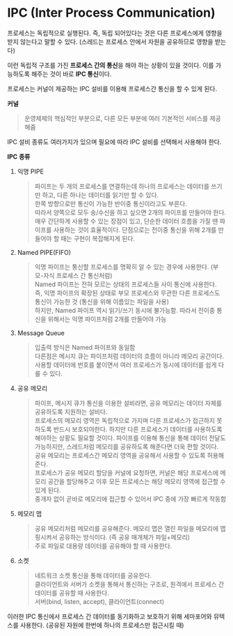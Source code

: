 # IPC (Inter Process Communication)

프로세스는 독립적으로 실행된다. 즉, 독립 되어있다는 것은 다른 프로세스에게 영향을 받지 않는다고 말할 수 있다. (스레드는 프로세스 안에서 자원을 공유하므로 영향을 받는다)

이런 독립적 구조를 가진 **프로세스 간의 통신**을 해야 하는 상황이 있을 것이다. 이를 가능하도록 해주는 것이 바로 **IPC 통신**이다.


프로세스는 커널이 제공하는 IPC 설비를 이용해 프로세스간 통신을 할 수 있게 된다.

**커널**

> 운영체제의 핵심적인 부분으로, 다른 모든 부분에 여러 기본적인 서비스를 제공해줌


IPC 설비 종류도 여러가지가 있으며 필요에 따라 IPC 설비를 선택해서 사용해야 한다.


**IPC 종류**   
1. 익명 PIPE   
   > 파이프는 두 개의 프로세스를 연결하는데 하나의 프로세스는 데이터를 쓰기만 하고, 다른 하나는 데이터를 읽기만 할 수 있다.   
   > 한쪽 방향으로만 통신이 가능한 반이중 통신이라고도 부른다.   
   > 따라서 양쪽으로 모두 송/수신을 하고 싶으면 2개의 파이프를 만들어야 한다.   
   > 매우 간단하게 사용할 수 있는 장점이 있고, 단순한 데이터 흐름을 가질 땐 파이프를 사용하는 것이 효율적이다. 단점으로는 전이중 통신을 위해 2개를 만들어야 할 때는 구현이 복잡해지게 된다.


2. Named PIPE(FIFO)   
   > 익명 파이프는 통신할 프로세스를 명확히 알 수 있는 경우에 사용한다. (부모-자식 프로세스 간 통신처럼)   
   > Named 파이프는 전혀 모르는 상태의 프로세스들 사이 통신에 사용한다.   
   > 즉, 익명 파이프의 확장된 상태로 부모 프로세스와 무관한 다른 프로세스도 통신이 가능한 것 (통신을 위해 이름있는 파일을 사용)   
   > 하지만, Named 파이프 역시 읽기/쓰기 동시에 불가능함. 따라서 전이중 통신을 위해서는 익명 파이프처럼 2개를 만들어야 가능


3. Message Queue   
   > 입출력 방식은 Named 파이프와 동일함   
   > 다른점은 메시지 큐는 파이프처럼 데이터의 흐름이 아니라 메모리 공간이다.   
   > 사용할 데이터에 번호를 붙이면서 여러 프로세스가 동시에 데이터를 쉽게 다룰 수 있다.


4. 공유 메모리   
   > 파이프, 메시지 큐가 통신을 이용한 설비라면, 공유 메모리는 데이터 자체를 공유하도록 지원하는 설비다.   
   > 프로세스의 메모리 영역은 독립적으로 가지며 다른 프로세스가 접근하지 못하도록 반드시 보호되야한다. 하지만 다른 프로세스가 데이터를 사용하도록 해야하는 상황도 필요할 것이다. 파이프를 이용해 통신을 통해 데이터 전달도 가능하지만, 스레드처럼 메모리를 공유하도록 해준다면 더욱 편할 것이다.   
   > 공유 메모리는 프로세스간 메모리 영역을 공유해서 사용할 수 있도록 허용해준다.   
   > 프로세스가 공유 메모리 할당을 커널에 요청하면, 커널은 해당 프로세스에 메모리 공간을 할당해주고 이후 모든 프로세스는 해당 메모리 영역에 접근할 수 있게 된다.   
   > 중개자 없이 곧바로 메모리에 접근할 수 있어서 IPC 중에 가장 빠르게 작동함


5. 메모리 맵   
   > 공유 메모리처럼 메모리를 공유해준다. 메모리 맵은 열린 파일을 메모리에 맵핑시켜서 공유하는 방식이다. (즉 공유 매개체가 파일+메모리)   
   > 주로 파일로 대용량 데이터를 공유해야 할 때 사용한다.


6. 소켓   
   > 네트워크 소켓 통신을 통해 데이터를 공유한다.   
   > 클라이언트와 서버가 소켓을 통해서 통신하는 구조로, 원격에서 프로세스 간 데이터를 공유할 때 사용한다.   
   > 서버(bind, listen, accept), 클라이언트(connect)



이러한 IPC 통신에서 프로세스 간 데이터를 동기화하고 보호하기 위해 세마포어와 뮤텍스를 사용한다. (공유된 자원에 한번에 하나의 프로세스만 접근시킬 때)
